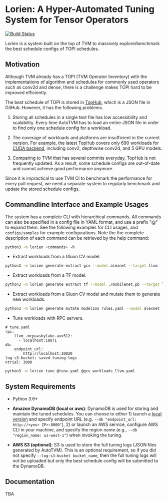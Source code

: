 Lorien: A Hyper-Automated Tuning System for Tensor Operators
============================================================
[![Build Status](https://github.com/comaniac/lorien/workflows/Ubuntu/badge.svg)](https://github.com/comaniac/lorien/actions?query=workflow%3AUbuntu)

Lorien is a system built on the top of TVM to massively explore/benchmark the best schedule configs
of TOPI schedules.

## Motivation

Although TVM already has a TOPI (TVM Operator Inventory) with the implementations of algorithm
and schedules for commonly used operators such as conv2d and dense, there is a challenge makes 
TOPI hard to be improved efficiently.

The best schedule of TOPI is stored in
[TopHub](https://github.com/uwsampl/tvm-distro/tree/master/tophub),
which is a JSON file in GitHub. However, it has the following problems.

1. Storing all schedules in a single text file has low accessibility and scalability.
   Every time AutoTVM has to load an entire JSON file in order to find only one
   schedule config for a workload. 

2. The coverage of workloads and platforms are insufficient in the current version.
   For example, the latest TopHub covers only 690 workloads for
   [CUDA backend](https://github.com/uwsampl/tvm-distro/blob/master/tophub/cuda_v0.06.log), 
   including conv2, depthwise conv2d, and 5 GPU models.

3. Comparing to TVM that has several commits everyday, TopHub is not frequently updated.
   As a result, some schedule configs are out-of-date and cannot achieve
   good performance anymore.

Since it is impractical to use TVM CI to benchmark the performance for every pull request, we need
a separate system to regularly benchmark and update the stored schedule configs.

## Commandline Interface and Example Usages

The system has a complete CLI with hierarchical commands. All commands can also be
specified in a config file in YAML format, and use a prefix "@" to expand them.
See the following examples for CLI usages, and `configs/samples` for example configurations.
Note the the complete description of each command can be retrieved by the help command:

```bash
python3 -m lorien <commands> -h
```

* Extract workloads from a Gluon CV model.

```bash
python3 -m lorien generate extract gcv --model alexnet --target llvm
```

* Extract workloads from a TF model.

```bash
python3 -m lorien generate extract tf --model ./mobilenet.pb --target llvm
```

* Extract workloads from a Gluon CV model and mutate them to generate new workloads.

```bash
python3 -m lorien generate mutate modelzoo rules.yaml --model alexnet --target llvm
```

* Tune workloads with RPC servers.

```
# tune.yaml
rpc:
    llvm -mcpu=skylake-avx512:
      - localhost:18871
db:
    endpoint_url:
        http://localhost:10020
log-s3-bucket: saved-tuning-logs
ntrial: 3000
```

```bash
python3 -m lorien tune @tune.yaml @gcv_workloads_llvm.yaml
```

## System Requirements

* Python 3.6+

* **Amazon DynamoDB (local or aws)**: DynamoDB is used for storing and maintain the tuned schedules.
You can choose to either 1) launch a [local version](https://s3-us-west-2.amazonaws.com/dynamodb-local/dynamodb_local_latest.zip)
and specify endpoint URL (e.g. `--db "endpoint_url: http://<your IP>:8000"`), 2) or launch an AWS service, configure
AWS CLI in your machine, and specify the region name (e.g., `--db "region_name: us-west-1"`) when invoking the tuning.

* **AWS S3 (optional)**: S3 is used to store the full tuning logs (JSON files generated by AutoTVM). This is an optional requirement,
so if you did not specify `--log-s3-bucket bucket_name`, then the full tuning logs will not be uploaded but only the best
schedule config will be submitted to the DynamoDB.


## Documentation

TBA



